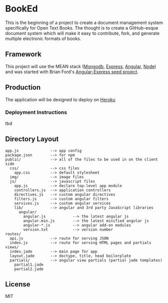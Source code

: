 # BookEd

This is the beginning of a project to create a document management system specifically for Open Text Books. The thought is to create a GitHub-esque document system which will make it easy to contribute, fork, and generate multiple electronic formats of books.

## Framework

This project will use the MEAN stack ([Mongodb](http://www.mongodb.org/), [Express](http://expressjs.com/), [Angular](http://angularjs.org/), [Node](http://nodejs.org/)) and was started with Brian Ford's [Angular-Express seed project](https://github.com/btford/angular-express-seed).

## Production

The application will be designed to deploy on [Heroku](http://www.heroku.com)

### Deployment Instructions

tbd

## Directory Layout
    
    app.js              --> app config
    package.json        --> for npm
    public/             --> all of the files to be used in on the client side
      css/              --> css files
        app.css         --> default stylesheet
      img/              --> image files
      js/               --> javascript files
        app.js          --> declare top-level app module
        controllers.js  --> application controllers
        directives.js   --> custom angular directives
        filters.js      --> custom angular filters
        services.js     --> custom angular services
        lib/            --> angular and 3rd party JavaScript libraries
          angular/
            angular.js            --> the latest angular js
            angular.min.js        --> the latest minified angular js
            angular-*.js          --> angular add-on modules
            version.txt           --> version number
    routes/
      api.js            --> route for serving JSON
      index.js          --> route for serving HTML pages and partials
    views/
      index.jade        --> main page for app
      layout.jade       --> doctype, title, head boilerplate
      partials/         --> angular view partials (partial jade templates)
        partial1.jade
        partial2.jade


## License
MIT
